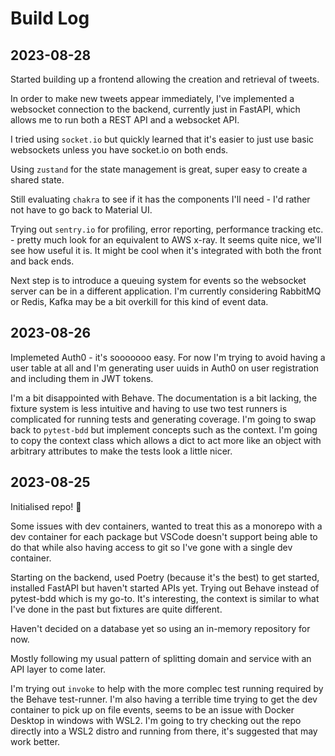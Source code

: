 # Build Log


## 2023-08-28

Started building up a frontend allowing the creation and retrieval of tweets.

In order to make new tweets appear immediately, I've implemented a websocket connection to the
backend, currently just in FastAPI, which allows me to run both a REST API and a websocket API.

I tried using `socket.io` but quickly learned that it's easier to just use basic websockets
unless you have socket.io on both ends.

Using `zustand` for the state management is great, super easy to create a shared state.

Still evaluating `chakra` to see if it has the components I'll need - I'd rather not have to go
back to Material UI.

Trying out `sentry.io` for profiling, error reporting, performance tracking etc. - pretty much
look for an equivalent to AWS x-ray. It seems quite nice, we'll see how useful it is. It might
be cool when it's integrated with both the front and back ends.

Next step is to introduce a queuing system for events so the websocket server can be in a
different application. I'm currently considering RabbitMQ or Redis, Kafka may be a bit overkill
for this kind of event data.

## 2023-08-26

Implemeted Auth0 - it's sooooooo easy. For now I'm trying to avoid having a user table at all
and I'm generating user uuids in Auth0 on user registration and including them in JWT tokens.

I'm a bit disappointed with Behave. The documentation is a bit lacking, the fixture system is
less intuitive and having to use two test runners is complicated for running tests and generating
coverage. I'm going to swap back to `pytest-bdd` but implement concepts such as the context. I'm
going to copy the context class which allows a dict to act more like an object with arbitrary
attributes to make the tests look a little nicer.

## 2023-08-25

Initialised repo! 🎉

Some issues with dev containers, wanted to treat this as a monorepo with a dev container for
each package but VSCode doesn't support being able to do that while also having access to git
so I've gone with a single dev container.

Starting on the backend, used Poetry (because it's the best) to get started, installed FastAPI
but haven't started APIs yet. Trying out Behave instead of pytest-bdd which is my go-to. It's
interesting, the context is similar to what I've done in the past but fixtures are quite different.

Haven't decided on a database yet so using an in-memory repository for now.

Mostly following my usual pattern of splitting domain and service with an API layer to come later.

I'm trying out `invoke` to help with the more complec test running required by the Behave
test-runner. I'm also having a terrible time trying to get the dev container to pick up on file
events, seems to be an issue with Docker Desktop in windows with WSL2. I'm going to try checking
out the repo directly into a WSL2 distro and running from there, it's suggested that may work
better.
